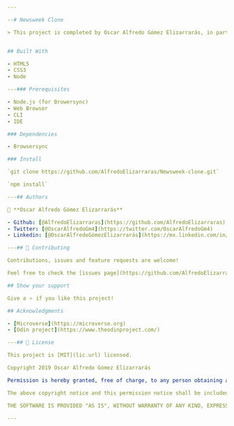 ```yaml
---

--# Newsweek Clone

> This project is completed by Oscar Alfredo Gómez Elizarrarás, in partial requirements of the Microverse cirriculum. 


## Built With

- HTML5
- CSS3
- Node

---### Prerequisites

- Node.js (for Browersync)
- Web Browser
- CLI
- IDE

### Dependencies

- Browsersync

### Install

`git clone https://github.com/AlfredoElizarraras/Newsweek-clone.git`

`npm install`

---## Authors

👤 **Oscar Alfredo Gómez Elizarrarás**

- Github: [@AlfredoElizarraras](https://github.com/AlfredoElizarraras)
- Twitter: [@OscarAlfredoGm4](https://twitter.com/OscarAlfredoGm4)
- Linkedin: [@OscarAlfredoGómezElizarrarás](https://mx.linkedin.com/in/oscar-alfredo-gomez-elizarraras-999589186)

---## 🤝 Contributing

Contributions, issues and feature requests are welcome!

Feel free to check the [issues page](https://github.com/AlfredoElizarraras/Newsweek-clone/issues).

## Show your support

Give a ⭐️ if you like this project!

## Acknowledgments

- [Microverse](https://microverse.org)
- [Odin project](https://www.theodinproject.com/)

---## 📝 License

This project is [MIT](lic.url) licensed.

Copyright 2019 Oscar Alfredo Gómez Elizarrarás

Permission is hereby granted, free of charge, to any person obtaining a copy of this software and associated documentation files (the "Software"), to deal in the Software without restriction, including without limitation the rights to use, copy, modify, merge, publish, distribute, sublicense, and/or sell copies of the Software, and to permit persons to whom the Software is furnished to do so, subject to the following conditions:

The above copyright notice and this permission notice shall be included in all copies or substantial portions of the Software.

THE SOFTWARE IS PROVIDED "AS IS", WITHOUT WARRANTY OF ANY KIND, EXPRESS OR IMPLIED, INCLUDING BUT NOT LIMITED TO THE WARRANTIES OF MERCHANTABILITY, FITNESS FOR A PARTICULAR PURPOSE AND NONINFRINGEMENT. IN NO EVENT SHALL THE AUTHORS OR COPYRIGHT HOLDERS BE LIABLE FOR ANY CLAIM, DAMAGES OR OTHER LIABILITY, WHETHER IN AN ACTION OF CONTRACT, TORT OR OTHERWISE, ARISING FROM, OUT OF OR IN CONNECTION WITH THE SOFTWARE OR THE USE OR OTHER DEALINGS IN THE SOFTWARE.

---
```

